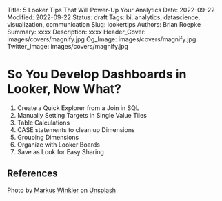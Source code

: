 Title: 5 Looker Tips That Will Power-Up Your Analytics
Date: 2022-09-22
Modified: 2022-09-22
Status: draft
Tags: bi, analytics, datascience, visualization, communication
Slug: lookertips
Authors: Brian Roepke
Summary: xxxx
Description: xxxx
Header_Cover: images/covers/magnify.jpg
Og_Image: images/covers/magnify.jpg
Twitter_Image: images/covers/magnify.jpg


# So You Develop Dashboards in Looker, Now What?




1. Create a Quick Explorer from a Join in SQL
2. Manually Setting Targets in Single Value Tiles
3. Table Calculations
4. CASE statements to clean up Dimensions
5. Grouping Dimensions
6. Organize with Looker Boards
7. Save as Look for Easy Sharing



## References

Photo by <a href="https://unsplash.com/es/@markuswinkler?utm_source=unsplash&utm_medium=referral&utm_content=creditCopyText">Markus Winkler</a> on <a href="https://unsplash.com/s/photos/magnifying-glass?utm_source=unsplash&utm_medium=referral&utm_content=creditCopyText">Unsplash</a>
  
